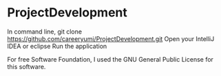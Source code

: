 # ProjectDevelopment

In command line, 
git clone https://github.com/careeryumi/ProjectDevelopment.git
Open your IntelliJ IDEA or eclipse
Run the application


For free Software Foundation, I used the GNU General Public License for this software.
